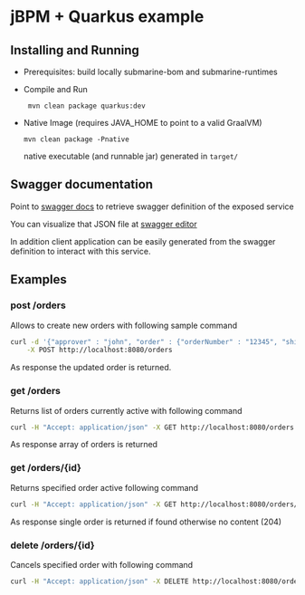# jBPM + Quarkus example

## Installing and Running

-   Prerequisites: build locally submarine-bom and submarine-runtimes

*   Compile and Run

    ```
     mvn clean package quarkus:dev
    ```

*   Native Image (requires JAVA_HOME to point to a valid GraalVM)

    ```
    mvn clean package -Pnative
    ```

    native executable (and runnable jar) generated in `target/`

## Swagger documentation

Point to [swagger docs](http://localhost:8080/docs/swagger.json) to retrieve swagger definition of the exposed service

You can visualize that JSON file at [swagger editor](https://editor.swagger.io)

In addition client application can be easily generated from the swagger definition to interact with this service.

## Examples

### post /orders

Allows to create new orders with following sample command

```sh
curl -d '{"approver" : "john", "order" : {"orderNumber" : "12345", "shipped" : false}}' -H "Content-Type: application/json" \
    -X POST http://localhost:8080/orders
```

As response the updated order is returned.

### get /orders

Returns list of orders currently active with following command

```sh
curl -H "Accept: application/json" -X GET http://localhost:8080/orders
```

As response array of orders is returned

### get /orders/{id}

Returns specified order active following command

```sh
curl -H "Accept: application/json" -X GET http://localhost:8080/orders/1
```

As response single order is returned if found otherwise no content (204)

### delete /orders/{id}

Cancels specified order with following command

```sh
curl -H "Accept: application/json" -X DELETE http://localhost:8080/orders/1
```
